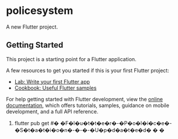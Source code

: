 # policesystem

A new Flutter project.

## Getting Started

This project is a starting point for a Flutter application.

A few resources to get you started if this is your first Flutter project:

- [Lab: Write your first Flutter app](https://docs.flutter.dev/get-started/codelab)
- [Cookbook: Useful Flutter samples](https://docs.flutter.dev/cookbook)

For help getting started with Flutter development, view the
[online documentation](https://docs.flutter.dev/), which offers tutorials,
samples, guidance on mobile development, and a full API reference.

1. flutter pub get 
#� �F�l�u�t�t�e�r�-�P�o�l�i�c�e�-�S�t�a�t�i�o�n�-�-�-�U�p�d�a�t�e�d�
�
�

